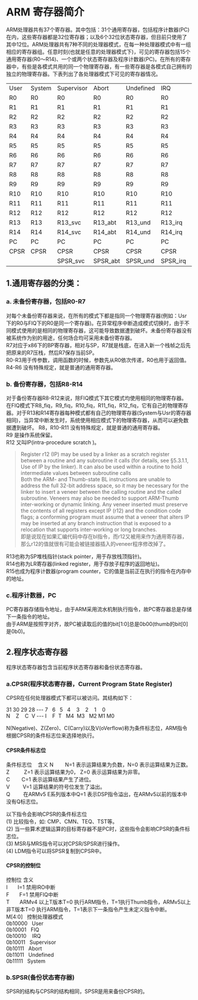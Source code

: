 # ARM 寄存器简介
ARM处理器共有37个寄存器。其中包括：31个通用寄存器，包括程序计数器(PC)在内，这些寄存器都是32位寄存器；以及6个32位状态寄存器，但目前只使用了其中12位。ARM处理器共有7种不同的处理器模式，在每一种处理器模式中有一组相应的寄存器组。任意时刻(也就是任意的处理器模式下)，可见的寄存器包括15个通用寄存器(R0～R14)、一个或两个状态寄存器及程序计数器(PC)。在所有的寄存器中，有些是各模式共用的同一个物理寄存器，有一些寄存器是各模式自己拥有的独立的物理寄存器。下表列出了各处理器模式下可见的寄存器情况。  
<table>
<tbody>
<tr>
  <td>User</td>

  <td>System</td>

  <td>Supervisor</td>

  <td>Abort</td>

  <td>Undefined</td>

  <td>IRQ</td>

  <td>FIQ</td>
</tr>

<tr>
  <td>R0</td>

  <td>R0</td>

  <td>R0</td>

  <td>R0</td>

  <td>R0</td>

  <td>R0</td>

  <td>R0</td>
</tr>

<tr>
  <td>R1</td>

  <td>R1</td>

  <td>R1</td>

  <td>R1</td>

  <td>R1</td>

  <td>R1</td>

  <td>R1</td>
</tr>

<tr>
  <td>R2</td>

  <td>R2</td>

  <td>R2</td>

  <td>R2</td>

  <td>R2</td>

  <td>R2</td>

  <td>R2</td>
</tr>

<tr>
  <td>R3</td>

  <td>R3</td>

  <td>R3</td>

  <td>R3</td>

  <td>R3</td>

  <td>R3</td>

  <td>R3</td>
</tr>

<tr>
  <td>R4</td>

  <td>R4</td>

  <td>R4</td>

  <td>R4</td>

  <td>R4</td>

  <td>R4</td>

  <td>R4</td>
</tr>

<tr>
  <td>R5</td>

  <td>R5</td>

  <td>R5</td>

  <td>R5</td>

  <td>R5</td>

  <td>R5</td>

  <td>R5</td>
</tr>

<tr>
  <td>R6</td>

  <td>R6</td>

  <td>R6</td>

  <td>R6</td>

  <td>R6</td>

  <td>R6</td>

  <td>R6</td>
</tr>

<tr>
  <td>R7</td>

  <td>R7</td>

  <td>R7</td>

  <td>R7</td>

  <td>R7</td>

  <td>R7</td>

  <td>R7</td>
</tr>

<tr>
  <td>R8</td>

  <td>R8</td>

  <td>R8</td>

  <td>R8</td>

  <td>R8</td>

  <td>R8</td>

  <td>R8_fiq</td>
</tr>

<tr>
  <td>R9</td>

  <td>R9</td>

  <td>R9</td>

  <td>R9</td>

  <td>R9</td>

  <td>R9</td>

  <td>R9_fiq</td>
</tr>

<tr>
  <td>R10</td>

  <td>R10</td>

  <td>R10</td>

  <td>R10</td>

  <td>R10</td>

  <td>R10</td>

  <td>R10_fiq</td>
</tr>

<tr>
  <td>R11</td>

  <td>R11</td>

  <td>R11</td>

  <td>R11</td>

  <td>R11</td>

  <td>R11</td>

  <td>R11_fiq</td>
</tr>

<tr>
  <td>R12</td>

  <td>R12</td>

  <td>R12</td>

  <td>R12</td>

  <td>R12</td>

  <td>R12</td>

  <td>R12_fiq</td>
</tr>

<tr>
  <td>R13</td>

  <td>R13</td>

  <td>R13_svc</td>

  <td>R13_abt</td>

  <td>R13_und</td>

  <td>R13_irq</td>

  <td>R13_fiq</td>
</tr>

<tr>
  <td>R14</td>

  <td>R14</td>

  <td>R14_svc</td>

  <td>R14_abt</td>

  <td>R14_und</td>

  <td>R14_irq</td>

  <td>R14_fiq</td>
</tr>

<tr>
  <td>PC</td>

  <td>PC</td>

  <td>PC</td>

  <td>PC</td>

  <td>PC</td>

  <td>PC</td>

  <td>PC</td>
</tr>

<tr>
  <td>CPSR</td>

  <td>CPSR</td>

  <td>CPSR</td>

  <td>CPSR</td>

  <td>CPSR</td>

  <td>CPSR</td>

  <td>CPSR</td>
</tr>

<tr>
  <td></td>

  <td></td>

  <td>SPSR_svc</td>

  <td>SPSR_abt</td>

  <td>SPSR_und</td>

  <td>SPSR_irq</td>

  <td>SPSR_fiq</td>
</tr>
</tbody>
</table>

## 1.通用寄存器的分类：
### a. 未备份寄存器，包括R0-R7  
   对每个未备份寄存器来说，在所有的模式下都是指同一个物理寄存器(例如：Usr下的R0与FIQ下的R0是同一个寄存器)。在异常程序中断造成模式切换时，由于不同模式使用的是相同的物理寄存器，这可能导致数据遭到破坏。未备份寄存器没有被系统作为别的用途，任何场合均可采用未备份寄存器。  
   R7对应于x86下的BP寄存器，相对与SP，R7就是栈底，在进入新一个栈帧之后先把原来的R7压栈，然后R7保存当前SP。  
   R0-R3用于传参数，调用函数的时候，参数先从R0依次传递，R0也用于返回值。  
   R4-R6 没有特殊规定，就是普通的通用寄存器。  
### b. 备份寄存器，包括R8-R14  
   对于备份寄存器R8-R12来说，除FIQ模式下其它模式均使用相同的物理寄存器。在FIQ模式下R8_fiq，R9_fiq，R10_fiq，R11_fiq，R12_fiq，它有自己的物理寄存器。对于R13和R14寄存器每种模式都有自己的物理寄存器(System与Usr的寄存器相同)，当异常中断发生时，系统使用相应模式下的物理寄存器，从而可以避免数据遭到破坏。
   R8，R10-R11 没有特殊规定，就是普通的通用寄存器。   
   R9 是操作系统保留。  
   R12 又叫IP(intra-procedure scratch )。  
   > Register r12 (IP) may be used by a linker as a scratch register between a routine and any subroutine it calls (for details, see §5.3.1.1, Use of IP by the linker). It can also be used within a routine to hold intermediate values between subroutine calls  
  > Both the ARM- and Thumb-state BL instructions are unable to address the full 32-bit address space, so it may be necessary for the linker to insert a veneer between the calling routine and the called subroutine. Veneers may also be needed to support ARM-Thumb inter-working or dynamic linking. Any veneer inserted must preserve the contents of all registers except IP (r12) and the condition code flags; a conforming program must assume that a veneer that alters IP may be inserted at any branch instruction that is exposed to a relocation that supports inter-working or long branches.  
  > 即是说现在如果汇编代码中存在bl指令，而r12又被用来作为通用寄存器，那么r12的值就很有可能会被链接器插入的veneer程序修改掉了。  
     
   R13也称为SP堆栈指针(stack pointer，用于存放栈顶指针)。    
   R14也称为LR寄存器(linked register，用于存放子程序的返回地址)。     
   R15也成为程序计数器(program counter，它的值是当前正在执行的指令在内存中的地址。      
### c.程序计数器，PC  
   PC寄存器存储指令地址，由于ARM采用流水机制执行指令，故PC寄存器总是存储下一条指令的地址。  
   由于ARM是按照字对齐，故PC被读取后的值的bit[1:0]总是0b00(thumb的bit[0]是0b0)。  

## 2.程序状态寄存器
程序状态寄存器包含当前程序状态寄存器和备份状态寄存器。  
### a.CPSR(程序状态寄存器，Current Program State Register)  
CPSR在任何处理器模式下都可以被访问。其结构如下：

  31 30 29 28  ---   7 &nbsp;  6 &nbsp;  5 &nbsp;  4 &nbsp;&nbsp;  3&nbsp; &nbsp;  2&nbsp; &nbsp;  1&nbsp; &nbsp;  0  
  N &nbsp;&nbsp;  Z&nbsp; &nbsp; C&nbsp; V   ---      I&nbsp;&nbsp;&nbsp;   F&nbsp;&nbsp;T &nbsp;      M4&nbsp;  M3 &nbsp; M2  M1  M0  

N(Negative)、Z(Zero)、C(Carry)以及V(oVerflow)称为条件标志位，ARM指令根据CPSR的条件标志位来选择地执行。

#### CPSR条件标志位

条件标志位 &nbsp;&nbsp;                  含义
N  &nbsp;&nbsp;&nbsp;&nbsp;&nbsp;&nbsp;                        N=1 表示运算结果为负数，N=0 表示运算结果为正数。                 
Z  &nbsp;&nbsp;  &nbsp;&nbsp; &nbsp;&nbsp;                      Z=1 表示运算结果为0， Z=0 表示运算结果为非零。  
C   &nbsp;&nbsp;&nbsp;&nbsp;&nbsp;&nbsp;                         C=1 表示运算结果产生了进位。  
V  &nbsp;&nbsp;  &nbsp;&nbsp;&nbsp;&nbsp;                      V=1 运算结果的符号位发生了溢出。  
Q  &nbsp;&nbsp; &nbsp;&nbsp;&nbsp;&nbsp;                        在ARMv5 E系列版本中Q=1 表示DSP指令溢出，在ARMv5以前的版本中没有Q标志位。  

以下指令会影响CPSR的条件标志位  
(1) 比较指令，如: CMP、CMN、TEQ、TST等。  
(2) 当一些算术逻辑运算的目标寄存器不是PC时，这些指令会影响CPSR的条件标志位。  
(3) MSR与MRS指令可以对CPSR/SPSR进行操作。  
(4) LDM指令可以将SPSR复制到CPSR中。  

####  CPSR的控制位
控制位                        含义  
I&nbsp;&nbsp;&nbsp;&nbsp;&nbsp;&nbsp;                           I=1 禁用IRO中断  
F&nbsp;&nbsp;&nbsp;&nbsp;&nbsp;&nbsp;                           F=1 禁用FIQ中断  
T&nbsp;&nbsp;&nbsp;&nbsp;&nbsp;&nbsp;                           ARMv4 以上T版本T=0 执行ARM指令，T=1执行Thumb指令，ARMv5以上非T版本T=0 执行ARM指令，T=1表示下一条指令产生未定义指令中断。  
M[4:0]&nbsp;&nbsp;                        控制处理器模式  
0b10000&nbsp;&nbsp;      User  
0b10001&nbsp;&nbsp;      FIQ  
0b10010 &nbsp;&nbsp;     IRQ  
0b10011&nbsp;&nbsp;      Supervisor  
0b10111&nbsp;&nbsp;      Abort  
0b11011&nbsp;&nbsp;      Undefined  
0b11111&nbsp;&nbsp;     System        

### b.SPSR(备份状态寄存器)
SPSR的结构与CPSR的结构相同，SPSR是用来备份CPSR的。